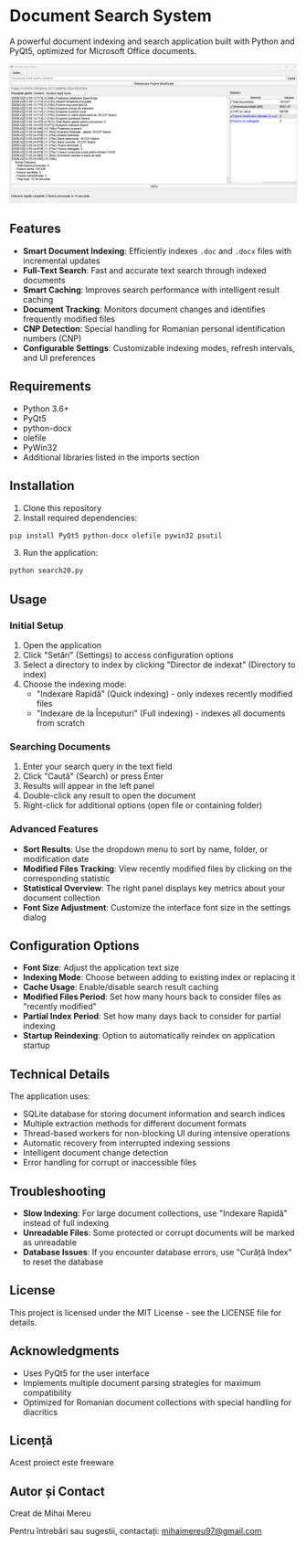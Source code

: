 # Document Search System

A powerful document indexing and search application built with Python and PyQt5, optimized for Microsoft Office documents.

![Screenshot aplicație](Capture.PNG)

## Features

- **Smart Document Indexing**: Efficiently indexes `.doc` and `.docx` files with incremental updates
- **Full-Text Search**: Fast and accurate text search through indexed documents
- **Smart Caching**: Improves search performance with intelligent result caching
- **Document Tracking**: Monitors document changes and identifies frequently modified files
- **CNP Detection**: Special handling for Romanian personal identification numbers (CNP)
- **Configurable Settings**: Customizable indexing modes, refresh intervals, and UI preferences

## Requirements

- Python 3.6+
- PyQt5
- python-docx
- olefile
- PyWin32
- Additional libraries listed in the imports section

## Installation

1. Clone this repository
2. Install required dependencies:

```bash
pip install PyQt5 python-docx olefile pywin32 psutil
```

3. Run the application:

```bash
python search20.py
```

## Usage

### Initial Setup

1. Open the application
2. Click "Setări" (Settings) to access configuration options
3. Select a directory to index by clicking "Director de indexat" (Directory to index)
4. Choose the indexing mode:
   - "Indexare Rapidă" (Quick indexing) - only indexes recently modified files
   - "Indexare de la Începuturi" (Full indexing) - indexes all documents from scratch

### Searching Documents

1. Enter your search query in the text field
2. Click "Caută" (Search) or press Enter
3. Results will appear in the left panel
4. Double-click any result to open the document
5. Right-click for additional options (open file or containing folder)

### Advanced Features

- **Sort Results**: Use the dropdown menu to sort by name, folder, or modification date
- **Modified Files Tracking**: View recently modified files by clicking on the corresponding statistic
- **Statistical Overview**: The right panel displays key metrics about your document collection
- **Font Size Adjustment**: Customize the interface font size in the settings dialog

## Configuration Options

- **Font Size**: Adjust the application text size
- **Indexing Mode**: Choose between adding to existing index or replacing it
- **Cache Usage**: Enable/disable search result caching
- **Modified Files Period**: Set how many hours back to consider files as "recently modified"
- **Partial Index Period**: Set how many days back to consider for partial indexing
- **Startup Reindexing**: Option to automatically reindex on application startup

## Technical Details

The application uses:

- SQLite database for storing document information and search indices
- Multiple extraction methods for different document formats
- Thread-based workers for non-blocking UI during intensive operations
- Automatic recovery from interrupted indexing sessions
- Intelligent document change detection
- Error handling for corrupt or inaccessible files

## Troubleshooting

- **Slow Indexing**: For large document collections, use "Indexare Rapidă" instead of full indexing
- **Unreadable Files**: Some protected or corrupt documents will be marked as unreadable
- **Database Issues**: If you encounter database errors, use "Curăță Index" to reset the database

## License

This project is licensed under the MIT License - see the LICENSE file for details.

## Acknowledgments

- Uses PyQt5 for the user interface
- Implements multiple document parsing strategies for maximum compatibility
- Optimized for Romanian document collections with special handling for diacritics

## Licență

Acest proiect este freeware

## Autor și Contact

Creat de Mihai Mereu

Pentru întrebări sau sugestii, contactați: mihaimereu97@gmail.com

